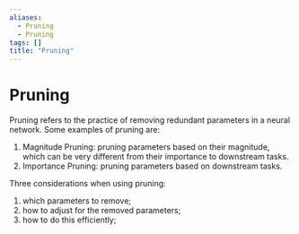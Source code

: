 ```yaml
---
aliases:
  - Pruning
  - Pruning
tags: []
title: "Pruning"
---
```


# Pruning

Pruning refers to the practice of removing redundant parameters in a neural network. Some examples of pruning are:

1. Magnitude Pruning: pruning parameters based on their magnitude, which can be very different from their importance to downstream tasks.
2. Importance Pruning: pruning parameters based on downstream tasks.

Three considerations when using pruning:
1. which parameters to remove;
2. how to adjust for the removed parameters;
3. how to do this efficiently;